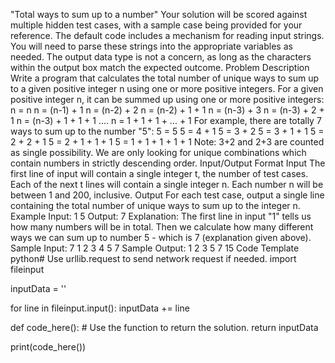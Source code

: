 

"Total ways to sum up to a number"
Your solution will be scored against multiple hidden test cases, with a sample case being provided for your reference.
The default code includes a mechanism for reading input strings. You will need to parse these strings into the appropriate variables as needed.
The output data type is not a concern, as long as the characters within the output box match the expected outcome.
Problem Description
Write a program that calculates the total number of unique ways to sum up to a given positive integer n using one or more positive integers.
For a given positive integer n, it can be summed up using one or more positive integers:
n = n
n = (n-1) + 1
n = (n-2) + 2
n = (n-2) + 1 + 1
n = (n-3) + 3
n = (n-3) + 2 + 1
n = (n-3) + 1 + 1 + 1
....
n = 1 + 1 + 1 + ... + 1
For example, there are totally 7 ways to sum up to the number "5":
5 = 5
5 = 4 + 1
5 = 3 + 2
5 = 3 + 1 + 1
5 = 2 + 2 + 1
5 = 2 + 1 + 1 + 1
5 = 1 + 1 + 1 + 1 + 1
Note: 3+2 and 2+3 are counted as single possibility. We are only looking for unique combinations which contain numbers in strictly descending order.
Input/Output Format
Input
The first line of input will contain a single integer t, the number of test cases. Each of the next t lines will contain a single integer n.
Each number n will be between 1 and 200, inclusive.
Output
For each test case, output a single line containing the total number of unique ways to sum up to the integer n.
Example
Input:
1
5
Output:
7
Explanation: The first line in input "1" tells us how many numbers will be in total. Then we calculate how many different ways we can sum up to number 5 - which is 7 (explanation given above).
Sample Input:
7
1
2
3
4
5
7
Sample Output:
1
2
3
5
7
15
Code Template
python# Use urllib.request to send network request if needed.
import fileinput

inputData = ''

for line in fileinput.input():
    inputData += line

def code_here():
    # Use the function to return the solution.
    return inputData

print(code_here())
